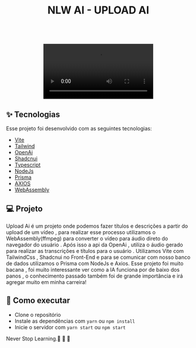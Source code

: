 
<h1 align="center" >
NLW AI - UPLOAD AI
</h1>



<br>

<h1 align="center" >

  <video src="2023-09-18 18-07-06.mkv"/> 

  </h1>


## ✨ Tecnologias

Esse projeto foi desenvolvido com as seguintes tecnologias:

- [Vite](https://vitejs.dev/)
- [Tailwind](https://tailwindcss.com/)
- [OpenAi](https://openai.com/)
- [Shadcnui](https://ui.shadcn.com/)
- [Typescript](https://www.typescriptlang.org/)
- [NodeJs](https://nodejs.org/en)
- [Prisma](https://www.prisma.io/)
- [AXIOS](https://axios-http.com/ptbr/docs/intro)
- [WebAssembly](https://webassembly.org/)


## 💻 Projeto

Upload Ai é um projeto onde podemos fazer títulos e descrições a partir do upload de um vídeo , para realizar esse processo utilizamos o WebAssembly(ffmpeg) para converter o vídeo para áudio direto do navegador do usuário .
Após isso a api da OpenAi , utiliza o áudio gerado para realizar as transcrições e títulos para o usuário .
Utilizamos Vite com TailwindCss , Shadcnui no Front-End e para se comunicar com nosso banco de dados utilizamos o Prisma com NodeJs e Axios.
Esse projeto foi muito bacana , foi muito interessante ver como a IA funciona por de baixo dos panos , o conhecimento passado também foi de grande importância e irá agregar muito em minha carreira!


## 🚀 Como executar

- Clone o repositório
- Instale as dependências com `yarn` ou `npm install`
- Inicie o servidor com `yarn start` ou `npm start`


Never Stop Learning.🚀 🚀 🚀 

